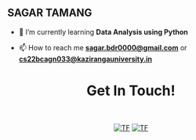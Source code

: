 ## SAGAR TAMANG

- 🌱 I’m currently learning **Data Analysis using Python**

- 📫 How to reach me **sagar.bdr0000@gmail.com** or **cs22bcagn033@kazirangauniversity.in**

<h1 align="center">Get In Touch!</h1>
<br>
<p align="center">
  <a href="https://www.linkedin.com/in/sagar-tmg/"><img alt="TF" src="https://img.shields.io/badge/linkedin-%230077B5.svg?style=for-the-badge&logo=linkedin&logoColor=white"/><a> 
  <a href="mailto:sagar.bdr0000@gmail.com"><img alt="TF" src="img.shields.io/badge/Gmail-D14836?style=for-the-badge&logo=gmail&logoColor=white" /></a>
</p>
